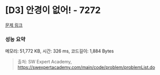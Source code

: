 # [D3] 안경이 없어! - 7272 

[문제 링크](https://swexpertacademy.com/main/code/problem/problemDetail.do?contestProbId=AWl0ZQ8qn7UDFAXz) 

### 성능 요약

메모리: 51,772 KB, 시간: 326 ms, 코드길이: 1,884 Bytes



> 출처: SW Expert Academy, https://swexpertacademy.com/main/code/problem/problemList.do